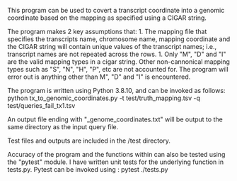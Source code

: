 This program can be used to covert a transcript coordinate into a genomic coordinate based on the mapping as specified
using a CIGAR string.

The program makes 2 key assumptions that:
    1. The mapping file that specifies the transcripts name, chromosome name, mapping coordinate and the CIGAR string
        will contain unique values of the transcript names; i.e., transcript names are not repeated across the rows.
    1. Only "M", "D" and "I" are the valid mapping types in a cigar string. Other non-cannonical mapping types such as
        "S", "N", "H", "P", etc are not accounted for. The program will error out is anything other than M", "D" and
        "I" is encountered.

The program is written using Python 3.8.10, and can be invoked as follows:
    python tx_to_genomic_coordinates.py -t test/truth_mapping.tsv -q test/queries_fail_tx1.tsv
  
An output file ending with "_genome_coordinates.txt" will be output to the same directory as the input query file.

Test files and outputs are included in the /test directory.

Accuracy of the program and the functions within can also be tested using the "pytest" module. I have written unit
tests for the underlying function in tests.py. Pytest can be invoked using :
    pytest ./tests.py
